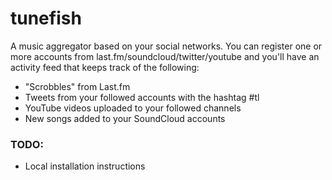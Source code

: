 tunefish
========

A music aggregator based on your social networks.  You can register one or more
accounts from last.fm/soundcloud/twitter/youtube and you'll have an activity
feed that keeps track of the following:

- "Scrobbles" from Last.fm
- Tweets from your followed accounts with the hashtag #tl
- YouTube videos uploaded to your followed channels
- New songs added to your SoundCloud accounts

### TODO:

- Local installation instructions
